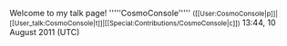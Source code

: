 Welcome to my talk page! '''''CosmoConsole''''' <small>([[User:CosmoConsole|p]]|[[User_talk:CosmoConsole|t]]|[[Special:Contributions/CosmoConsole|c]])</small> 13:44, 10 August 2011 (UTC)
